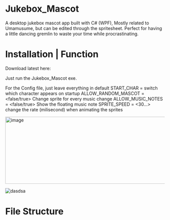 # Jukebox_Mascot
A desktop jukebox mascot app built with C# (WPF), Mostly related to Umamusume, but can be edited through the spritesheet.
Perfect for having a little dancing gremlin to waste your time while procrastinating.

# Installation | Function
Download latest here:

Just run the Jukebox_Mascot exe.

For the Config file, just leave everything in default
START_CHAR = <Name of Character> switch which character appears on startup
ALLOW_RANDOM_MASCOT = <false/true> Change sprite for every music change
ALLOW_MUSIC_NOTES = <false/true> Show the floating music note
SPRITE_SPEED = <30...> change the rate (milisecond) when animating the sprites

<img width="556" height="211" alt="image" src="https://github.com/user-attachments/assets/e40aa18b-fcd7-4c1d-be6a-d278c8c4615a" />


![dasdsa](https://github.com/user-attachments/assets/769d2fc3-6b90-4dfe-a767-3fd6c33513d9)

# File Structure
